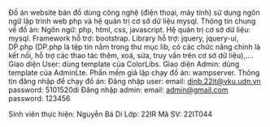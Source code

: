 Đồ án website bán đồ dùng công nghệ (điện thoại, máy tính) sử dụng ngôn ngữ lập trình web php và hệ quản trị cơ sở dữ liệu mysql.
Thông tin chung về đồ án:
Ngôn ngữ: php, html, css, javascript.
Hệ quản trị cơ sở dữ liệu: mysql.
Framework hỗ trợ: bootstrap.
Library hỗ trợ: jquery, jquery-ui, DP.php (DP.php là tệp tin nằm trong thư mục lib, có các chức năng chính là kết nối, hỗ trợ các thao tác thêm, xoá, sửa, truy vấn trên cơ sở dữ liệu),....
Giao diện User: dùng template của ColorLibs.
Giao diện Admin: dùng template của AdminLte.
Phần mềm giả lập chạy đồ án: wampserver.
Thông tin đăng nhập để chạy đồ án:
Đăng nhập user:
email: dinb.22it@vku.udn.vn
password: 5101520di
Đăng nhập admin:
email: admin@gmail.com
password: 123456

Sinh viên thực hiện: Nguyễn Bá Di
Lớp: 22IR
Mã SV: 22IT044
